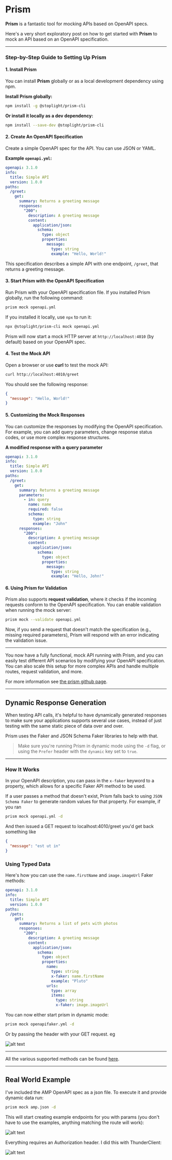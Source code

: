 # Prism

**Prism** is a fantastic tool for mocking APIs based on OpenAPI specs.

Here's a very short exploratory post on how to get started with **Prism** to mock an API based on an OpenAPI specification.

---

### **Step-by-Step Guide to Setting Up Prism**

#### **1. Install Prism**

You can install **Prism** globally or as a local development dependency using npm.

**Install Prism globally:**

```bash
npm install -g @stoplight/prism-cli
```

**Or install it locally as a dev dependency:**

```bash
npm install --save-dev @stoplight/prism-cli
```

#### **2. Create An OpenAPI Specification**

Create a simple OpenAPI spec for the API. You can use JSON or YAML.

**Example `openapi.yml`:**

```yaml
openapi: 3.1.0
info:
  title: Simple API
  version: 1.0.0
paths:
  /greet:
    get:
      summary: Returns a greeting message
      responses:
        "200":
          description: A greeting message
          content:
            application/json:
              schema:
                type: object
                properties:
                  message:
                    type: string
                    example: "Hello, World!"
```

This specification describes a simple API with one endpoint, `/greet`, that returns a greeting message.

#### **3. Start Prism with the OpenAPI Specification**

Run Prism with your OpenAPI specification file. If you installed Prism globally, run the following command:

```bash
prism mock openapi.yml
```

If you installed it locally, use `npx` to run it:

```bash
npx @stoplight/prism-cli mock openapi.yml
```

Prism will now start a mock HTTP server at `http://localhost:4010` (by default) based on your OpenAPI spec.

#### **4. Test the Mock API**

Open a browser or use **curl** to test the mock API:

```bash
curl http://localhost:4010/greet
```

You should see the following response:

```json
{
  "message": "Hello, World!"
}
```

#### **5. Customizing the Mock Responses**

You can customize the responses by modifying the OpenAPI specification. For example, you can add query parameters, change response status codes, or use more complex response structures.

**A modified response with a query parameter**

```yaml
openapi: 3.1.0
info:
  title: Simple API
  version: 1.0.0
paths:
  /greet:
    get:
      summary: Returns a greeting message
      parameters:
        - in: query
          name: name
          required: false
          schema:
            type: string
            example: "John"
      responses:
        "200":
          description: A greeting message
          content:
            application/json:
              schema:
                type: object
                properties:
                  message:
                    type: string
                    example: "Hello, John!"
```

#### **6. Using Prism for Validation**

Prism also supports **request validation**, where it checks if the incoming requests conform to the OpenAPI specification. You can enable validation when running the mock server:

```bash
prism mock --validate openapi.yml
```

Now, if you send a request that doesn't match the specification (e.g., missing required parameters), Prism will respond with an error indicating the validation issue.

---

You now have a fully functional, mock API running with Prism, and you can easily test different API scenarios by modifying your OpenAPI specification. You can also scale this setup for more complex APIs and handle multiple routes, request validation, and more.

For more information see [the prism github page](https://github.com/stoplightio/prism).

---

## Dynamic Response Generation

When testing API calls, it's helpful to have dynamically generated responses to make sure your applications supports several use cases, instead of just testing with the same static piece of data over and over.

Prism uses the Faker and JSON Schema Faker libraries to help with that.

> Make sure you're running Prism in dynamic mode using the `-d` flag, or using the `Prefer` header with the `dynamic` key set to `true`.

---

### How It Works

In your OpenAPI description, you can pass in the `x-faker` keyword to a property, which allows for a specific Faker API method to be used.

If a user passes a method that doesn't exist, Prism falls back to using `JSON Schema Faker` to generate random values for that property. For example, if you ran

```bash
prism mock openapi.yml -d
```

And then issued a GET request to localhost:4010/greet you'd get back something like

```json
{
  "message": "est ut in"
}
```

### Using Typed Data

Here's how you can use the `name.firstName` and `image.imageUrl` Faker methods:

```yml
openapi: 3.1.0
info:
  title: Simple API
  version: 1.0.0
paths:
  /pets:
    get:
      summary: Returns a list of pets with photos
      responses:
        "200":
          description: A greeting message
          content:
            application/json:
              schema:
                type: object
                properties:
                  name:
                    type: string
                    x-faker: name.firstName
                    example: "Pluto"
                  urls:
                    type: array
                    items:
                      type: string
                      x-faker: image.imageUrl
```

You can now either start prism in dynamic mode:

```bash
prism mock openapifaker.yml -d
```

Or by passing the header with your GET request. eg

![alt text](image-2.png)

---

All the various supported methods can be found [here](https://docs.stoplight.io/docs/prism/9528b5a8272c0-dynamic-response-generation-with-faker#faker-supported-methods).

---

## Real World Example

I've included the AMP OpenAPI spec as a json file. To execute it and provide dynamic data run:

```bash
prism mock amp.json -d
```

This will start creating example endpoints for you with params (you don't have to use the examples, anything matching the route will work):

![alt text](image.png)

Everything requires an Authorization header. I did this with ThunderClient:

![alt text](image-1.png)
